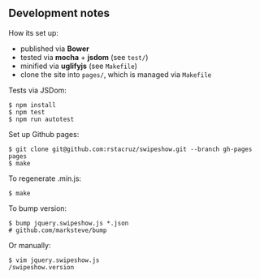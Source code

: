 Development notes
-----------------

How its set up:

 - published via __Bower__
 - tested via __mocha__ + __jsdom__ (see `test/`)
 - minified via __uglifyjs__ (see `Makefile`)
 - clone the site into `pages/`, which is managed via `Makefile`

Tests via JSDom:

    $ npm install
    $ npm test
    $ npm run autotest

Set up Github pages:

    $ git clone git@github.com:rstacruz/swipeshow.git --branch gh-pages pages
    $ make

To regenerate .min.js:

    $ make

To bump version:

    $ bump jquery.swipeshow.js *.json
    # github.com/marksteve/bump
    
Or manually:

    $ vim jquery.swipeshow.js
    /swipeshow.version
